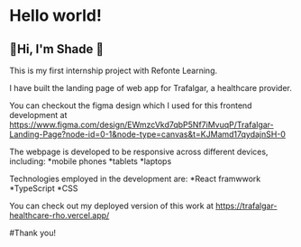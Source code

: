 # Hello world!

## 👋Hi, I'm Shade 🙂

This is my first internship project with Refonte Learning.

I have built the landing page of web app for Trafalgar, a healthcare provider.

You can checkout the figma design which I used for this frontend development at https://www.figma.com/design/EWmzcVkd7qbP5Nf7iMvuqP/Trafalgar-Landing-Page?node-id=0-1&node-type=canvas&t=KJMamd17qydajnSH-0

The webpage is developed to be responsive across different devices, including:
*mobile phones
*tablets
*laptops

Technologies employed in the development are:
*React framwwork
*TypeScript
*CSS

You can check out my deployed version of this work at https://trafalgar-healthcare-rho.vercel.app/

#Thank you!